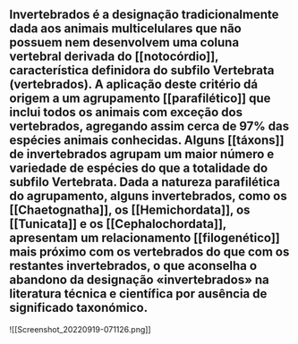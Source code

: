 Invertebrados é a designação tradicionalmente dada aos animais multicelulares que não possuem nem desenvolvem uma coluna vertebral derivada do [[notocórdio]], característica definidora do subfilo Vertebrata (vertebrados). A aplicação deste critério dá origem a um agrupamento [[parafilético]] que inclui todos os animais com exceção dos vertebrados, agregando assim cerca de 97% das espécies animais conhecidas. Alguns [[táxons]] de invertebrados agrupam um maior número e variedade de espécies do que a totalidade do subfilo Vertebrata. Dada a natureza parafilética do agrupamento, alguns invertebrados, como os [[Chaetognatha]], os [[Hemichordata]], os [[Tunicata]] e os [[Cephalochordata]], apresentam um relacionamento [[filogenético]] mais próximo com os vertebrados do que com os restantes invertebrados, o que aconselha o abandono da designação «invertebrados» na literatura técnica e científica por ausência de significado taxonómico.
 ---
 ![[Screenshot_20220919-071126.png]]